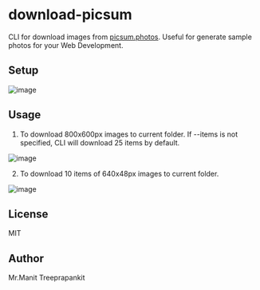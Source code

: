 # download-picsum

CLI for download images from [picsum.photos](https://picsum.photos). Useful for generate sample photos for your Web Development.

## Setup

![image](https://github.com/user-attachments/assets/ef5adccc-7bd9-4707-9e51-8b1dfc5fb423)

## Usage

1. To download 800x600px images to current folder. If --items is not specified, CLI will download 25 items by default.

![image](https://github.com/user-attachments/assets/6702d767-4425-4236-b479-b7a44f490fff)

2. To download 10 items of 640x48px images to current folder.

![image](https://github.com/user-attachments/assets/4e692aca-433d-4d8f-b65c-00f2d2437298)

## License

MIT

## Author

Mr.Manit Treeprapankit
